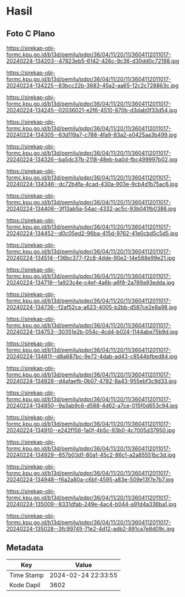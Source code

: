 # Hasil

## Foto C Plano

https://sirekap-obj-formc.kpu.go.id/b13d/pemilu/pdpr/36/04/11/20/11/3604112011017-20240224-134203--47823eb5-6142-426c-9c36-d30dd0c72198.jpg

https://sirekap-obj-formc.kpu.go.id/b13d/pemilu/pdpr/36/04/11/20/11/3604112011017-20240224-134225--83bcc22b-3683-45a2-aa65-12c2c728863c.jpg

https://sirekap-obj-formc.kpu.go.id/b13d/pemilu/pdpr/36/04/11/20/11/3604112011017-20240224-134245--02036021-e2f6-4510-870b-d3dab0f33d54.jpg

https://sirekap-obj-formc.kpu.go.id/b13d/pemilu/pdpr/36/04/11/20/11/3604112011017-20240224-134305--63d119a7-c788-4fa9-83a2-e0425aa3b499.jpg

https://sirekap-obj-formc.kpu.go.id/b13d/pemilu/pdpr/36/04/11/20/11/3604112011017-20240224-134326--ba5dc37b-2118-48eb-ba0d-fbc499997b02.jpg

https://sirekap-obj-formc.kpu.go.id/b13d/pemilu/pdpr/36/04/11/20/11/3604112011017-20240224-134346--dc72b4fa-4cad-430a-903e-9cb4d1b75ac6.jpg

https://sirekap-obj-formc.kpu.go.id/b13d/pemilu/pdpr/36/04/11/20/11/3604112011017-20240224-134406--3f13ab5a-54ac-4332-ac5c-93b041fb0386.jpg

https://sirekap-obj-formc.kpu.go.id/b13d/pemilu/pdpr/36/04/11/20/11/3604112011017-20240224-134452--d0c05ed2-96ba-415d-9762-41e0cbd5c5d5.jpg

https://sirekap-obj-formc.kpu.go.id/b13d/pemilu/pdpr/36/04/11/20/11/3604112011017-20240224-134514--f36bc377-f2c8-4dde-90e2-14e588e99e21.jpg

https://sirekap-obj-formc.kpu.go.id/b13d/pemilu/pdpr/36/04/11/20/11/3604112011017-20240224-134719--1a923c4e-c4ef-4a6b-a6f8-2a789a93edda.jpg

https://sirekap-obj-formc.kpu.go.id/b13d/pemilu/pdpr/36/04/11/20/11/3604112011017-20240224-134736--f2af52ca-a623-4005-b2bb-d587ce2e8a98.jpg

https://sirekap-obj-formc.kpu.go.id/b13d/pemilu/pdpr/36/04/11/20/11/3604112011017-20240224-134753--30351e2b-054c-4cd4-b024-1144abe75b9d.jpg

https://sirekap-obj-formc.kpu.go.id/b13d/pemilu/pdpr/36/04/11/20/11/3604112011017-20240224-134811--d8a687bc-9e72-4dab-ad43-c8544bfbed84.jpg

https://sirekap-obj-formc.kpu.go.id/b13d/pemilu/pdpr/36/04/11/20/11/3604112011017-20240224-134828--d4afaefb-0b07-4782-8a43-955ebf3c9d33.jpg

https://sirekap-obj-formc.kpu.go.id/b13d/pemilu/pdpr/36/04/11/20/11/3604112011017-20240224-134850--9a3ab9c6-d588-4d62-a7ce-015f0d653c94.jpg

https://sirekap-obj-formc.kpu.go.id/b13d/pemilu/pdpr/36/04/11/20/11/3604112011017-20240224-134910--e242f156-1a0f-4b5c-93b0-4c7005d37950.jpg

https://sirekap-obj-formc.kpu.go.id/b13d/pemilu/pdpr/36/04/11/20/11/3604112011017-20240224-134929--657b03d1-80a1-45c2-86c1-a2a85551bc3d.jpg

https://sirekap-obj-formc.kpu.go.id/b13d/pemilu/pdpr/36/04/11/20/11/3604112011017-20240224-134948--f6a2a80a-c6bf-4595-a83e-509e13f7e7b7.jpg

https://sirekap-obj-formc.kpu.go.id/b13d/pemilu/pdpr/36/04/11/20/11/3604112011017-20240224-135009--8331dfab-249e-4ac4-b044-a91d4a336ba1.jpg

https://sirekap-obj-formc.kpu.go.id/b13d/pemilu/pdpr/36/04/11/20/11/3604112011017-20240224-135028--3fc99745-71e2-4d12-adb2-891ca7e8d09c.jpg


## Metadata

| Key        | Value               |
| ---------- | ------------------- |
| Time Stamp | 2024-02-24 22:33:55 |
| Kode Dapil | 3602                |



